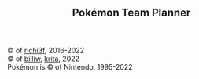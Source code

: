 <!DOCTYPE html>
<html lang="en">
<head>
    <meta charset="utf-8">
    <meta name="viewport" content="width=device-width, initial-scale=1">
    <meta name="description" content="A team planner tool for the mainline Pokémon games.">
    <title>Pokémon Team Planner: Game Picker</title>
    <link rel="shortcut icon" href="static/favicon.ico">
    <link rel="stylesheet" href="https://unpkg.com/sanitize.css">
    <link rel="stylesheet" href="https://unpkg.com/sanitize.css/typography.css">
    <link rel="stylesheet" href="static/style.css">
    <script src="static/js/main.js" type="module"></script>
</head>

<body>
<article id="team-planner">
    <div id="head">
        <header>
            <h1><span class="name">Pokémon</span> Team Planner</h1>
        </header>
    </div>
    <div id="tail">
        <footer>
            <p>
                © of <a href="http://twitter.com/richi3f">richi3f</a>, <time datetime="2016">2016</time>-<time datetime="2022">2022</time><br> © of <a href="http://twitter.com/_billiw_">billiw</a>, <a href="http://twitter.com/kritaregion">krita</a>, <time datetime="2022">2022</time><br>
                Pokémon is © of Nintendo, <time datetime="1995">1995</time>-<time datetime="2022">2022</time>
            </p>
        </footer>
    </div>
</article>
</body>
</html>

